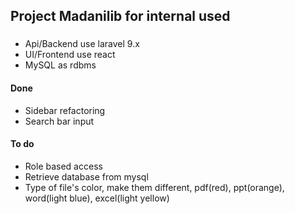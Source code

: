 ## Project Madanilib for internal used

###
- Api/Backend use laravel 9.x
- UI/Frontend use react
- MySQL as rdbms

#### Done
- Sidebar refactoring
- Search bar input

#### To do
- Role based access
- Retrieve database from mysql
- Type of file's color, make them different, pdf(red), ppt(orange), word(light blue), excel(light yellow)